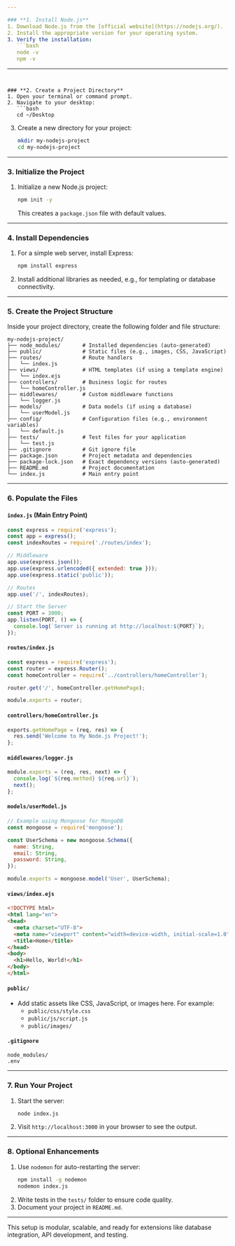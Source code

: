 ```yaml
---

### **1. Install Node.js**
1. Download Node.js from the [official website](https://nodejs.org/).
2. Install the appropriate version for your operating system.
3. Verify the installation:
   ```bash
   node -v
   npm -v
   ```

---
```


### **2. Create a Project Directory**
1. Open your terminal or command prompt.
2. Navigate to your desktop:
   ```bash
   cd ~/Desktop
   ```
3. Create a new directory for your project:
   ```bash
   mkdir my-nodejs-project
   cd my-nodejs-project
   ```

---

### **3. Initialize the Project**
1. Initialize a new Node.js project:
   ```bash
   npm init -y
   ```
   This creates a `package.json` file with default values.

---

### **4. Install Dependencies**
1. For a simple web server, install Express:
   ```bash
   npm install express
   ```
2. Install additional libraries as needed, e.g., for templating or database connectivity.

---

### **5. Create the Project Structure**
Inside your project directory, create the following folder and file structure:

```
my-nodejs-project/
├── node_modules/       # Installed dependencies (auto-generated)
├── public/             # Static files (e.g., images, CSS, JavaScript)
├── routes/             # Route handlers
│   └── index.js
├── views/              # HTML templates (if using a template engine)
│   └── index.ejs
├── controllers/        # Business logic for routes
│   └── homeController.js
├── middlewares/        # Custom middleware functions
│   └── logger.js
├── models/             # Data models (if using a database)
│   └── userModel.js
├── config/             # Configuration files (e.g., environment variables)
│   └── default.js
├── tests/              # Test files for your application
│   └── test.js
├── .gitignore          # Git ignore file
├── package.json        # Project metadata and dependencies
├── package-lock.json   # Exact dependency versions (auto-generated)
├── README.md           # Project documentation
└── index.js            # Main entry point
```

---

### **6. Populate the Files**

#### **`index.js` (Main Entry Point)**
```javascript
const express = require('express');
const app = express();
const indexRoutes = require('./routes/index');

// Middleware
app.use(express.json());
app.use(express.urlencoded({ extended: true }));
app.use(express.static('public'));

// Routes
app.use('/', indexRoutes);

// Start the Server
const PORT = 3000;
app.listen(PORT, () => {
  console.log(`Server is running at http://localhost:${PORT}`);
});
```

#### **`routes/index.js`**
```javascript
const express = require('express');
const router = express.Router();
const homeController = require('../controllers/homeController');

router.get('/', homeController.getHomePage);

module.exports = router;
```

#### **`controllers/homeController.js`**
```javascript
exports.getHomePage = (req, res) => {
  res.send('Welcome to My Node.js Project!');
};
```

#### **`middlewares/logger.js`**
```javascript
module.exports = (req, res, next) => {
  console.log(`${req.method} ${req.url}`);
  next();
};
```

#### **`models/userModel.js`**
```javascript
// Example using Mongoose for MongoDB
const mongoose = require('mongoose');

const UserSchema = new mongoose.Schema({
  name: String,
  email: String,
  password: String,
});

module.exports = mongoose.model('User', UserSchema);
```

#### **`views/index.ejs`**
```html
<!DOCTYPE html>
<html lang="en">
<head>
  <meta charset="UTF-8">
  <meta name="viewport" content="width=device-width, initial-scale=1.0">
  <title>Home</title>
</head>
<body>
  <h1>Hello, World!</h1>
</body>
</html>
```

#### **`public/`**
- Add static assets like CSS, JavaScript, or images here. For example:
  - `public/css/style.css`
  - `public/js/script.js`
  - `public/images/`

#### **`.gitignore`**
```plaintext
node_modules/
.env
```

---

### **7. Run Your Project**
1. Start the server:
   ```bash
   node index.js
   ```
2. Visit `http://localhost:3000` in your browser to see the output.

---

### **8. Optional Enhancements**
1. Use `nodemon` for auto-restarting the server:
   ```bash
   npm install -g nodemon
   nodemon index.js
   ```
2. Write tests in the `tests/` folder to ensure code quality.
3. Document your project in `README.md`.

---

This setup is modular, scalable, and ready for extensions like database integration, API development, and testing.
